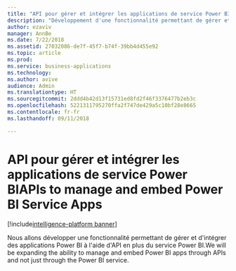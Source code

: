 ```yaml
---
title: "API pour gérer et intégrer les applications de service Power BI"
description: "Développement d'une fonctionnalité permettant de gérer et d'intégrer des applications Power BI à l'aide d'API en plus du service Power BI."
author: ezaviv
manager: AnnBe
ms.date: 7/22/2018
ms.assetid: 27032086-de7f-45f7-b74f-39bb4d455e92
ms.topic: article
ms.prod: 
ms.service: business-applications
ms.technology: 
ms.author: avive
audience: Admin
ms.translationtype: HT
ms.sourcegitcommit: 2ddd4b42d13f15731ed8fd2f46f3376477b2eb3c
ms.openlocfilehash: 5221311795270ffa2f747de429a5c10bf28e8665
ms.contentlocale: fr-fr
ms.lasthandoff: 09/11/2018

---
```

# <a name="apis-to-manage-and-embed-power-bi-service-apps"></a><span data-ttu-id="ecc07-103">API pour gérer et intégrer les applications de service Power BI</span><span class="sxs-lookup"><span data-stu-id="ecc07-103">APIs to manage and embed Power BI Service Apps</span></span>

[!include[intelligence-platform banner](../../includes/intelligence-platform.md)]

<span data-ttu-id="ecc07-104">Nous allons développer une fonctionnalité permettant de gérer et d'intégrer des applications Power BI à l'aide d'API en plus du service Power BI.</span><span class="sxs-lookup"><span data-stu-id="ecc07-104">We will be expanding the ability to manage and embed Power BI apps through APIs and not just through the Power BI service.</span></span>

